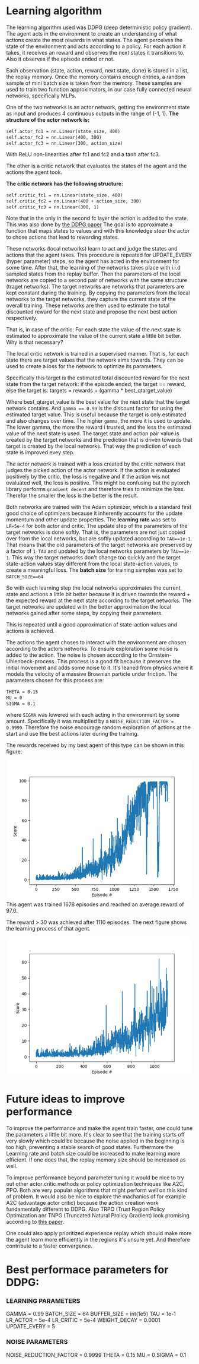 # Learning algorithm
The learning algorithm used was DDPG (deep deterministic policy gradient).
The agent acts in the environment to create an understanding of what actions create the most rewards in what states.
The agent perceives the state of the environment and acts according to a policy. For each action it takes,
it receives an reward and observes the next states it transitions to. Also it observes if the episode ended or not.

Each observation (state, action, reward, next state, done) is stored in a list, the replay memory. Once the memory
contains enough entries, a random sample of mini batch size is taken from the memory. These samples are used to train
two function approximators, in our case fully connected neural networks, specifically MLPs.

One of the two networks is an actor network, getting the environment state as input and produces 4 continuous outputs
in the range of (-1, 1).
**The structure of the actor network is:**
```
self.actor_fc1 = nn.Linear(state_size, 400)
self.actor_fc2 = nn.Linear(400, 300)
self.actor_fc3 = nn.Linear(300, action_size)
```
With ReLU non-linearities after fc1 and fc2 and a tanh after fc3.

The other is a critic network that evaluates the states of the agent and the actions the agent took.

**The critic network has the following structure:**
```
self.critic_fc1 = nn.Linear(state_size, 400)
self.critic_fc2 = nn.Linear(400 + action_size, 300)
self.critic_fc3 = nn.Linear(300, 1)
```
Note that in the only in the second fc layer the action is added to the state. This was also done by
[the DDPG paper](https://arxiv.org/pdf/1509.02971.pdf)
The goal is to approximate a function that maps states to values and with this knowledge steer the actor to
 chose actions that lead to rewarding states.

These networks (local networks) learn to act and judge the states and actions that the agent takes.
This procedure is repeated for UPDATE_EVERY (hyper parameter) steps, so the agent has acted in the environment
for some time.
After that, the learning of the networks takes place with i.i.d sampled states from the replay buffer.
 Then the parameters of the locel networks are copied to a second pair of networks with the same structure
 (traget networks).
The target networks are networks that parameters are kept constant during the training. By copying the parameters
from the local networks to the target networks, they capture the current state of the overall training. These networks
are then used to estimate the total discounted reward for the next state and propose the next best action respectively.

That is, in case of the critic:
For each state the value of the next state is estimated to approximate the value of the current state a little
bit better. Why is that necessary?

The local critic network is trained in a supervised manner. That is, for each state there are target values that
the network aims towards. They can be used to create a loss for the network to optimize its parameters.

Specifically this target is the estimated total discounted reward for the next state from the target network:
if the episode ended, the target == reward, else the target is:
targets = rewards + (gamma * best_qtarget_value)

Where best_qtarget_value is the best value for the next state that the target network contains. And `gamma == 0.99` is the
discount factor for using the estimated target value. This is useful because the target is only estimated and also changes
over time. The higher `gamma`, the more it is used to update. The lower gamma, the more the reward i trusted, and the less
the estimated value of the next state is used. The target state and action pair value is created by the target networks
and the prediction that is driven towards that target is created by the local networks. That way the prediction of each
state is improved evey step.

The actor network is trained with a loss created by the critic network that judges the picked action of the actor network.
If the action is evaluated positively by the critic, the loss is negative and if the action wis not evaluated well,
the loss is positive. This might be confusing but the pytorch library performs `gradient decent` and therefore tries to
minimize the loss. Therefor the smaller the loss is the better is the result.

Both networks are trained with the Adam optimizer, which is a standard first good choice of optimizers because it inherently
accounts for the update momentum and other update properties. The **learning rate** was set to `LR=5e-4` for both
actor and critic.
The update step of the parameters of the target networks is done softly. That is, the parameters are not just copied
over from the local networks, but are softly updated according to `TAU==1e-1`. That means that the old parameters of
the target networks are preserved by a factor of `1-TAU` and updated by the local networks parameters by `TAU==1e-1`.
This way the target networks don't change too quickly and the target state-action values stay different from the local
state-action values, to create a meaningful loss. The **batch size** for training samples was set to `BATCH_SIZE==64`


So with each learning step the local networks approximates the current state and actions a little bit better because
it is driven towards the reward + the expected reward at the next state according to the target networks.
The target networks are updated with the better approximation the local networks gained after some steps,
by copying their parameters.

This is repeated until a good approximation of state-action values and actions is achieved.

The actions the agent choses to interact with the environment are chosen according to the actors networks. To ensure
exploration some noise is added to the action. The noise is chosen according to the Ornstein-Uhlenbeck-process.
This process is a good fit because it preserves the initial movement and adds some noise to it. It's leaned from
 physics where it models the velocity of a massive Brownian particle under friction. The parameters chosen for this
 process are:
 ```
THETA = 0.15
MU = 0
SIGMA = 0.1
 ```
 where `SIGMA` was lowered with each acting in the environment by some amount. Specifically it was multiplied by a
 `NOISE_REDUCTION_FACTOR = 0.9999`.
 Therefore the noise encourage random exploration of actions at the start and use the best actions later during the
 training.

The rewards received by my best agent of this type can be shown in this figure:

![Best performance over all](DDPG/best_model/score_plot_1678.jpg)
This agent was trained 1678 episodes and reached an average reward of 97.0.

The reward > 30 was achieved after 1110 episodes. The next figure shows the learning process of that agent.

![Earlies solution to the environment](DDPG/earliest_model/score_plot_1110.jpg)

# Future ideas to improve performance
To improve the performance and make the agent train faster, one could tune the parameters a little bit more. It's clear
to see that the training starts off very slowly which could be because the noise applied in the beginning is too high,
preventing a stable search of good states. Furthermore the Learning rate and batch size could be increased to make learning
more efficient. If one does that, the replay memory size should be increased as well.

To improve performance beyond parameter tuning it would be nice to try out other actor critic methods or policy optimization techniques like
A2C, PPO. Both are very popular algorithms that might perform well on this kind of problem. It would also be nice to
explore the machanics of for example A2C (advantage actor critic) because the action creation work fundamentally
different to DDPG. Also TRPO (Trust Region Policy Optimization anr TNPG (Truncated Natural Prolicy Gradient) look
promising according to [this paper](https://arxiv.org/pdf/1604.06778.pdf).

 One could also apply prioritized experience replay which should make more the agent learn more efficiently in the
 regions it's unsure yet. And therefore contribute to a faster convergence.

# Best performace parameters for DDPG:
### LEARNING PARAMETERS
GAMMA = 0.99
BATCH_SIZE = 64
BUFFER_SIZE = int(1e5)
TAU = 1e-1
LR_ACTOR = 5e-4
LR_CRITIC = 5e-4
WEIGHT_DECAY = 0.0001
UPDATE_EVERY = 5

### NOISE PARAMETERS
NOISE_REDUCTION_FACTOR = 0.9999
THETA = 0.15
MU = 0
SIGMA = 0.1